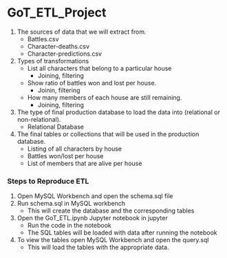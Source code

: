 # GoT_ETL_Project

1. The sources of data that we will extract from. 
    - Battles.csv
    - Character-deaths.csv
    - Character-predictions.csv
1. Types of transformations
      - List all characters that belong to a particular house
        * Joining, filtering
    - Show ratio of battles won and lost per house.
        * Joinin, filtering
    - How many members of each house are still remaining.
        * Joining, filtering
 1. The type of final production database to load the data into (relational or non-relational).
    - Relational Database
 1. The final tables or collections that will be used in the production database.
    - Listing of all characters by house
    - Battles won/lost per house
    - List of members that are alive per house
    
### Steps to Reproduce ETL
1. Open MySQL Workbench and open the schema.sql file
1. Run schema.sql in MySQL workbench
    - This will create the database and the corresponding tables
1. Open the GoT_ETL.ipynb Jupyter notebook in jupyter 
    - Run the code in the notebook
    - The SQL tables will be loaded with data after running the notebook
1. To view the tables open MySQL Workbench and open the query.sql
    - This will load the tables with the appropriate data. 
